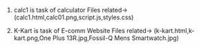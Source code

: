1) calc1 is task of calculator
   Files related-> (calc1.html,calc01.png,script.js,styles.css)

2) K-Kart is task of E-comm Website
   Files related-> (k-kart.html,k-kart.png,One Plus 13R.jpg,Fossil-Q Mens Smartwatch.jpg)

